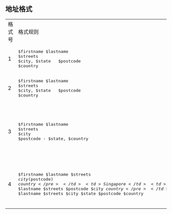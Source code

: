 ## 地址格式

<table>
	<tbody>
		<tr>
			<td>格式号</td><td>格式规则</td><td>默认影响国家</td><td>示例</td>
		</tr>
		<tr>
			<td>1</td>
			<td><pre>$firstname $lastname
$streets
$city, $state   $postcode
$country
</pre></td>
			<td>所有以下未提及国家</td>
			<td><pre>James Logan
496 Victoria Street 
Sydney, 2010
New South Wales, Australia
</pre></td>
		</tr>
		<tr>
			<td>2</td>
			<td><pre>$firstname $lastname
$streets
$city, $state   $postcode
$country
</pre></td>
			<td>United States</td>
			<td><pre>John Doe
123 Magnolia Street
Dallas, TX   55803-0034
United States
</pre></td>
		</tr>
		<tr>
			<td>3</td>
			<td><pre>$firstname $lastname
$streets
$city
$postcode - $state, $country
</pre></td>
			<td>Spain</td>
			<td><pre>Martina Gonzalez
General Castanos, 86 
Barcelona
08003 - Barcelona, Spain

* 提示：上面的城市和州都为Barcelona，西班牙使用省的称呼代替州
</pre></td>
		</tr>
		<tr>
			<td>4</td>
			<td><pre>$firstname $lastname
$streets
$city ($postcode)
$country
</pre></td>
			<td>Singapore</td>
			<td><pre>John Low
16 Whampoa Drive
Singapore (260042)
Singapore
</pre></td>
		</tr>
		<tr>
			<td>5</td>
			<td><pre>$firstname $lastname
$streets
$postcode $city
$country
</pre></td>
			<td>Austria, Germany</td>
			<td><pre>Heidi Kohler
Lentzeallee 194 
14195 Berlin
Germany
</pre></td>
		</tr>
		<tr>
			<td>6</td>
			<td><pre>$firstname $lastname
$streets
$city
$state
$postcode
$country
</pre></td>
			<td>United Kingdom</td>
			<td><pre>James Watson
1 St. Georges Business Centre
Portsmouth
PO1 3AX
United Kingdom

* 提示：上面的城市和州使用了相同的Portsmouth，在此处会省略 
</pre></td>
		</tr>
	</tbody>
</table>

